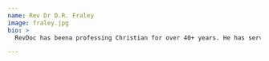 ```yaml
---
name: Rev Dr D.R. Fraley
image: fraley.jpg
bio: >
  RevDoc has beena professing Christian for over 40+ years. He has served as a Youth Minister, Sunday School Teacher, Small Group Leader, Minister, and College/Seminary Professor for over 35+ years. He holds multiple degrees from various colleges and institutions and he is currently completing his second doctorate. He's been a lifelong gamer and originally only used Discord for gaming and connecting with friends. For the past few years his emphasis has shifted to online ministry by leading Bible studies on numerous servers and even helping found FaithChatt. He lives in Tennessee with his wife and two of their three daughters.

---
```

